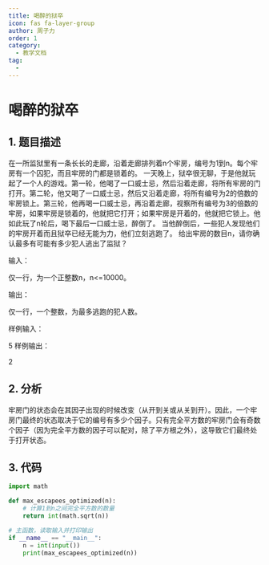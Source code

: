 ```yaml
---
title: 喝醉的狱卒
icon: fas fa-layer-group
author: 周子力
order: 1
category:
  - 教学文档
tag:
  - 
---
```


# 喝醉的狱卒
## 1. 题目描述

在一所监狱里有一条长长的走廊，沿着走廊排列着n个牢房，编号为1到n。每个牢房有一个囚犯，而且牢房的门都是锁着的。 一天晚上，狱卒很无聊，于是他就玩起了一个人的游戏。第一轮，他喝了一口威士忌，然后沿着走廊，将所有牢房的门打开。第二轮，他又喝了一口威士忌，然后又沿着走廊，将所有编号为2的倍数的牢房锁上。第三轮，他再喝一口威士忌，再沿着走廊，视察所有编号为3的倍数的牢房，如果牢房是锁着的，他就把它打开；如果牢房是开着的，他就把它锁上。他如此玩了n轮后，喝下最后一口威士忌，醉倒了。 当他醉倒后，一些犯人发现他们的牢房开着而且狱卒已经无能为力，他们立刻逃跑了。 给出牢房的数目n，请你确认最多有可能有多少犯人逃出了监狱？

输入：

仅一行，为一个正整数n，n<=10000。

输出：

仅一行，一个整数，为最多逃跑的犯人数。

样例输入：

5
样例输出：

2

## 2. 分析

牢房门的状态会在其因子出现的时候改变（从开到关或从关到开）。因此，一个牢房门最终的状态取决于它的编号有多少个因子。只有完全平方数的牢房门会有奇数个因子（因为完全平方数的因子可以配对，除了平方根之外），这导致它们最终处于打开状态。

## 3. 代码

```python
import math

def max_escapees_optimized(n):
    # 计算1到n之间完全平方数的数量
    return int(math.sqrt(n))

# 主函数，读取输入并打印输出
if __name__ == "__main__":
    n = int(input())
    print(max_escapees_optimized(n))
```